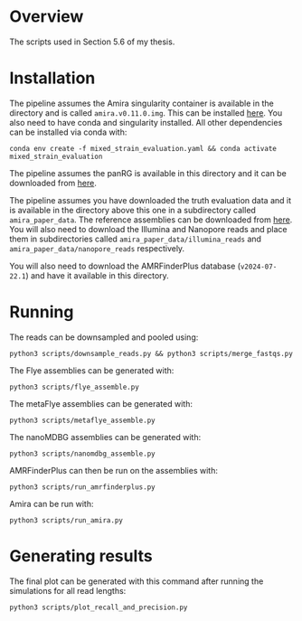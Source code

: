 
# Overview

The scripts used in Section 5.6 of my thesis.

# Installation

The pipeline assumes the Amira singularity container is available in the directory and is called `amira.v0.11.0.img`. This can be installed [here](https://github.com/Danderson123/amira). You also need to have conda and singularity installed. All other dependencies can be installed via conda with:

```{bash}
conda env create -f mixed_strain_evaluation.yaml && conda activate mixed_strain_evaluation
```

The pipeline assumes the panRG is available in this directory and it can be downloaded from [here](https://figshare.com/ndownloader/files/56377289).

The pipeline assumes you have downloaded the truth evaluation data and it is available in the directory above this one in a subdirectory called `amira_paper_data`. The reference assemblies can be downloaded from [here](https://figshare.com/ndownloader/articles/28958849/versions/1). You will also need to download the Illumina and Nanopore reads and place them in subdirectories called `amira_paper_data/illumina_reads` and `amira_paper_data/nanopore_reads` respectively.

You will also need to download the AMRFinderPlus database (`v2024-07-22.1`) and have it available in this directory.

# Running

The reads can be downsampled and pooled using:
```{bash}
python3 scripts/downsample_reads.py && python3 scripts/merge_fastqs.py
```
The Flye assemblies can be generated with:
```{bash}
python3 scripts/flye_assemble.py
```
The metaFlye assemblies can be generated with:
```{bash}
python3 scripts/metaflye_assemble.py
```
The nanoMDBG assemblies can be generated with:
```{bash}
python3 scripts/nanomdbg_assemble.py
```
AMRFinderPlus can then be run on the assemblies with:
```{bash}
python3 scripts/run_amrfinderplus.py
```
Amira can be run with:
```{bash}
python3 scripts/run_amira.py
```

# Generating results

The final plot can be generated with this command after running the simulations for all read lengths:
```{bash}
python3 scripts/plot_recall_and_precision.py
```